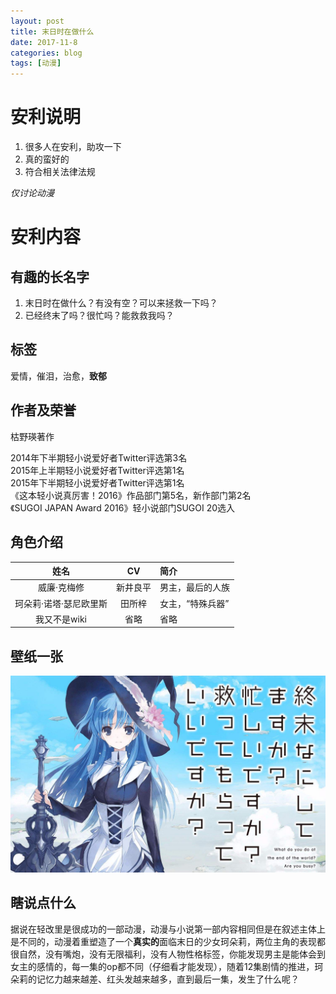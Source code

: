 ```yaml
---
layout: post
title: 末日时在做什么
date: 2017-11-8
categories: blog
tags: [动漫]
---
```


# 安利说明

1. 很多人在安利，助攻一下
2. 真的蛮好的
3. 符合相关法律法规

*仅讨论动漫*

# 安利内容

## 有趣的长名字

1. 末日时在做什么？有没有空？可以来拯救一下吗？  
2. 已经终末了吗？很忙吗？能救救我吗？  

## 标签

爱情，催泪，治愈，**致郁**  

## 作者及荣誉

枯野瑛著作  

2014年下半期轻小说爱好者Twitter评选第3名  
2015年上半期轻小说爱好者Twitter评选第1名  
2015年下半期轻小说爱好者Twitter评选第1名  
《这本轻小说真厉害！2016》作品部门第5名，新作部门第2名  
《SUGOI JAPAN Award 2016》轻小说部门SUGOI 20选入  

## 角色介绍

|姓名|CV|简介|
|:---:|:---:|:---|
|威廉·克梅修|新井良平|男主，最后的人族|
|珂朵莉·诺塔·瑟尼欧里斯|田所梓|女主，“特殊兵器”|
|我又不是wiki|省略|省略|

## 壁纸一张

![](/img/keduoli.jpg)

## 瞎说点什么

据说在轻改里是很成功的一部动漫，动漫与小说第一部内容相同但是在叙述主体上是不同的，动漫着重塑造了一个**真实的**面临末日的少女珂朵莉，两位主角的表现都很自然，没有嘴炮，没有无限福利，没有人物性格标签，你能发现男主是能体会到女主的感情的，每一集的op都不同（仔细看才能发现），随着12集剧情的推进，珂朵莉的记忆力越来越差、红头发越来越多，直到最后一集，发生了什么呢？  